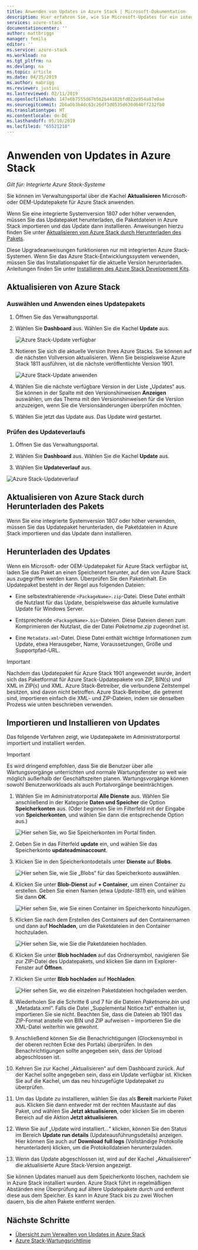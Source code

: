 ```yaml
---
title: Anwenden von Updates in Azure Stack | Microsoft-Dokumentation
description: Hier erfahren Sie, wie Sie Microsoft-Updates für ein integriertes Azure Stack-System importieren und installieren.
services: azure-stack
documentationcenter: ''
author: mattbriggs
manager: femila
editor: ''
ms.service: azure-stack
ms.workload: na
ms.tgt_pltfrm: na
ms.devlang: na
ms.topic: article
ms.date: 04/25/2019
ms.author: mabrigg
ms.reviewer: justini
ms.lastreviewed: 02/11/2019
ms.openlocfilehash: 147e6b7555d67b562b44102bfd022e954a87e0ae
ms.sourcegitcommit: 2b6a0b3b4dc63c26df3d0535d630d640ff232fb0
ms.translationtype: HT
ms.contentlocale: de-DE
ms.lasthandoff: 05/10/2019
ms.locfileid: "65521218"
---
```

# <a name="apply-updates-in-azure-stack"></a>Anwenden von Updates in Azure Stack

*Gilt für: Integrierte Azure Stack-Systeme*

Sie können im Verwaltungsportal über die Kachel **Aktualisieren** Microsoft- oder OEM-Updatepakete für Azure Stack anwenden.

Wenn Sie eine integrierte Systemversion 1807 oder höher verwenden, müssen Sie das Updatepaket herunterladen, die Paketdateien in Azure Stack importieren und das Update dann installieren. Anweisungen hierzu finden Sie unter [Aktualisieren von Azure Stack durch Herunterladen des Pakets](#update-azure-stack-by-downloading-the-package).

Diese Upgradeanweisungen funktionieren nur mit integrierten Azure Stack-Systemen. Wenn Sie das Azure Stack-Entwicklungssystem verwenden, müssen Sie das Installationspaket für die aktuelle Version herunterladen. Anleitungen finden Sie unter [Installieren des Azure Stack Development Kits](../asdk/asdk-install.md).

## <a name="update-azure-stack"></a>Aktualisieren von Azure Stack

### <a name="select-and-apply-an-update-package"></a>Auswählen und Anwenden eines Updatepakets

1. Öffnen Sie das Verwaltungsportal.

2. Wählen Sie **Dashboard** aus. Wählen Sie die Kachel **Update** aus.

    ![Azure Stack-Update verfügbar](media/azure-stack-apply-updates/azure-stack-updates-1901-dashboard.png)

3. Notieren Sie sich die aktuelle Version Ihres Azure Stacks. Sie können auf die nächsten Vollversion aktualisieren. Wenn Sie beispielsweise Azure Stack 1811 ausführen, ist die nächste veröffentlichte Version 1901.

    ![Azure Stack-Update anwenden](media/azure-stack-apply-updates/azure-stack-updates-1901-updateavailable.png)

4. Wählen Sie die nächste verfügbare Version in der Liste „Updates“ aus. Sie können in der Spalte mit den Versionshinweisen **Anzeigen** auswählen, um das Thema mit den Versionshinweisen für die Version anzuzeigen, wenn Sie die Versionsänderungen überprüfen möchten.

5. Wählen Sie jetzt das Update aus. Das Update wird gestartet.

### <a name="review-update-history"></a>Prüfen des Updateverlaufs

1. Öffnen Sie das Verwaltungsportal.

2. Wählen Sie **Dashboard** aus. Wählen Sie die Kachel **Update** aus.

3. Wählen Sie **Updateverlauf** aus.

![Azure Stack-Updateverlauf](media/azure-stack-apply-updates/azure-stack-update-history.PNG)

## <a name="update-azure-stack-by-downloading-the-package"></a>Aktualisieren von Azure Stack durch Herunterladen des Pakets

Wenn Sie eine integrierte Systemversion 1807 oder höher verwenden, müssen Sie das Updatepaket herunterladen, die Paketdateien in Azure Stack importieren und das Update dann installieren.

## <a name="download-the-update-package"></a>Herunterladen des Updates

Wenn ein Microsoft- oder OEM-Updatepaket für Azure Stack verfügbar ist, laden Sie das Paket an einen Speicherort herunter, auf den von Azure Stack aus zugegriffen werden kann. Überprüfen Sie den Paketinhalt. Ein Updatepaket besteht in der Regel aus folgenden Dateien:

- Eine selbstextrahierende `<PackageName>.zip`-Datei. Diese Datei enthält die Nutzlast für das Update, beispielsweise das aktuelle kumulative Update für Windows Server.

- Entsprechende `<PackageName>.bin`-Dateien. Diese Dateien dienen zum Komprimieren der Nutzlast, die der Datei *Paketname.zip* zugeordnet ist.

- Eine `Metadata.xml`-Datei. Diese Datei enthält wichtige Informationen zum Update, etwa Herausgeber, Name, Voraussetzungen, Größe und Supportpfad-URL.

> [!IMPORTANT]  
> Nachdem das Updatepaket für Azure Stack 1901 angewendet wurde, ändert sich das Paketformat für Azure Stack-Updatepakete von ZIP, BIN(s) und XML in ZIP(s) und XML. Azure Stack-Betreiber, die verbundene Zeitstempel besitzen, sind davon nicht betroffen. Azure Stack-Betreiber, die getrennt sind, importieren einfach die XML- und ZIP-Dateien, indem sie denselben Prozess wie unten beschrieben verwenden.

## <a name="import-and-install-updates"></a>Importieren und Installieren von Updates

Das folgende Verfahren zeigt, wie Updatepakete im Administratorportal importiert und installiert werden.

> [!IMPORTANT]  
> Es wird dringend empfohlen, dass Sie die Benutzer über alle Wartungsvorgänge unterrichten und normale Wartungsfenster so weit wie möglich außerhalb der Geschäftszeiten planen. Wartungsvorgänge können sowohl Benutzerworkloads als auch Portalvorgänge beeinträchtigen.

1. Wählen Sie im Administratorportal **Alle Dienste** aus. Wählen Sie anschließend in der Kategorie **Daten und Speicher** die Option **Speicherkonten** aus. (Oder beginnen Sie im Filterfeld mit der Eingabe von **Speicherkonten**, und wählen Sie dann die entsprechende Option aus.)

    ![Hier sehen Sie, wo Sie Speicherkonten im Portal finden.](media/azure-stack-apply-updates/ApplyUpdates1.png)

2. Geben Sie in das Filterfeld **update** ein, und wählen Sie das Speicherkonto **updateadminaccount**.

3. Klicken Sie in den Speicherkontodetails unter **Dienste** auf **Blobs**.
 
    ![Hier sehen Sie, wie Sie „Blobs“ für das Speicherkonto auswählen.](media/azure-stack-apply-updates/ApplyUpdates3.png) 

4. Klicken Sie unter **Blob-Dienst** auf **+ Container**, um einen Container zu erstellen. Geben Sie einen Namen (etwa *Update-1811*) ein, und wählen Sie dann **OK**.
 
     ![Hier sehen Sie, wie Sie einen Container im Speicherkonto hinzufügen.](media/azure-stack-apply-updates/ApplyUpdates4.png)

5. Klicken Sie nach dem Erstellen des Containers auf den Containernamen und dann auf **Hochladen**, um die Paketdateien in den Container hochzuladen.
 
    ![Hier sehen Sie, wie Sie die Paketdateien hochladen.](media/azure-stack-apply-updates/ApplyUpdates5.png)

6. Klicken Sie unter **Blob hochladen** auf das Ordnersymbol, navigieren Sie zur ZIP-Datei des Updatepakets, und klicken Sie dann im Explorer-Fenster auf **Öffnen**.
  
7. Klicken Sie unter **Blob hochladen** auf **Hochladen**.
  
    ![Hier sehen Sie, wo die einzelnen Paketdateien hochgeladen werden.](media/azure-stack-apply-updates/ApplyUpdates6.png)

8. Wiederholen Sie die Schritte 6 und 7 für die Dateien *Paketname.bin* und „Metadata.xml“. Falls die Datei „Supplemental Notice.txt“ enthalten ist, importieren Sie sie nicht. Beachten Sie, dass die Dateien ab 1901 das ZIP-Format anstelle von BIN und ZIP aufweisen – importieren Sie die XML-Datei weiterhin wie gewohnt.

9. Anschließend können Sie die Benachrichtigungen (Glockensymbol in der oberen rechten Ecke des Portals) überprüfen. In den Benachrichtigungen sollte angegeben sein, dass der Upload abgeschlossen ist.
10. Kehren Sie zur Kachel „Aktualisieren“ auf dem Dashboard zurück. Auf der Kachel sollte angegeben sein, dass ein Update verfügbar ist. Klicken Sie auf die Kachel, um das neu hinzugefügte Updatepaket zu überprüfen.
11. Um das Update zu installieren, wählen Sie das als **Bereit** markierte Paket aus. Klicken Sie dann entweder mit der rechten Maustaste auf das Paket, und wählen Sie **Jetzt aktualisieren**, oder klicken Sie im oberen Bereich auf die Aktion **Jetzt aktualisieren**.
12. Wenn Sie auf „Update wird installiert...“ klicken, können Sie den Status im Bereich **Update run details** (Updateausführungsdetails) anzeigen. Hier können Sie auch auf **Download full logs** (Vollständige Protokolle herunterladen) klicken, um die Protokolldateien herunterzuladen.
13. Wenn das Update abgeschlossen ist, wird auf der Kachel „Aktualisieren“ die aktualisierte Azure Stack-Version angezeigt.

Sie können Updates manuell aus dem Speicherkonto löschen, nachdem sie in Azure Stack installiert wurden. Azure Stack führt in regelmäßigen Abständen eine Überprüfung auf ältere Updatepakete durch und entfernt diese aus dem Speicher. Es kann in Azure Stack bis zu zwei Wochen dauern, bis die alten Pakete entfernt werden.

## <a name="next-steps"></a>Nächste Schritte

- [Übersicht zum Verwalten von Updates in Azure Stack](azure-stack-updates.md)
- [Azure Stack-Wartungsrichtlinie](azure-stack-servicing-policy.md)
